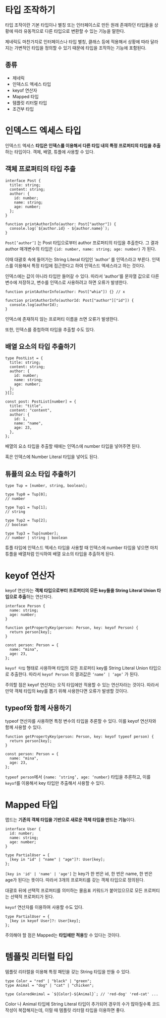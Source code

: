 # 타입 조작하기

타입 조작이란 기본 타입이나 별칭 또는 인터페이스로 만든 원래 존재하던 타입들을 상황에 따라 유동적으로 다른 타입으로 변환할 수 있는 기능을 말한다.

제네릭도 마찬가지로 인터페이스나 타입 별칭, 클래스 등에 적용해서 상황에 따라 달라지는 가변적인 타입을 정의할 수 있기 때문에 타입을 조작하는 기능에 포함된다.

## 종류

- 제네릭
- 인덱스드 엑세스 타입
- keyof 연산자
- Mapped 타입
- 템플릿 리터럴 타입
- 조건부 타입

# 인덱스드 엑세스 타입

인덱스드 엑세스 **타입은 인덱스를 이용해서 다른 타입 내의 특정 프로퍼티의 타입을 추출**하는 타입이다. 객체, 배열, 튜플에 사용할 수 있다.

## 객체 프로퍼티의 타입 추출

```tsx
interface Post {
  title: string;
  content: string;
  author: {
    id: number;
    name: string;
    age: number;
  };
}

function printAuthorInfo(author: Post["author"]) {
  console.log(`${author.id} - ${author.name}`);
}
```

`Post[’author’]` 는 Post 타입으로부터 author 프로퍼티의 타입을 추출한다. 그 결과 author 매개변수의 타입은 `{id: number, name: string; age: number}` 가 된다.

이때 대괄호 속에 들어가는 String Literal 타입인 ‘author’ 를 인덱스라고 부른다. 인덱스를 이용해서 특정 타입에 접근한다고 하여 인덱스드 엑세스라고 하는 것이다.

인덱스에는 값이 아니라 타입만 들어갈 수 있다. 따라서 ‘author’를 문자열 값으로 다른 변수에 저장하고, 변수를 인덱스로 사용하려고 하면 오류가 발생한다.

```tsx
function printAuthorInfo(author: Post["whia"]) {} // x

function printAuthorInfo(authorId: Post["author"]["id"]) {
  console.log(authorId);
}
```

인덱스에 존재하지 않는 프로퍼티 이름을 쓰면 오류가 발생한다.

또한, 인덱스를 중첩하여 타입을 추출할 수도 있다.

## 배열 요소의 타입 추출하기

```tsx
type PostList = {
  title: string;
  content: string;
  author: {
    id: number;
    name: string;
    age: number;
  };
}[];

const post: PostList[number] = {
  title: "title",
  content: "content",
  author: {
    id: 1,
    name: "name",
    age: 23,
  },
};
```

배열의 요소 타입을 추출할 때에는 인덱스에 number 타입을 넣어주면 된다.

혹은 인덱스에 Number Literal 타입을 넣어도 된다.

## 튜플의 요소 타입 추출하기

```tsx
type Tup = [number, string, boolean];

type Tup0 = Tup[0];
// number

type Tup1 = Tup[1];
// string

type Tup2 = Tup[2];
// boolean

type Tup3 = Tup[number];
// number | string | boolean
```

튜플 타입에 인덱스드 엑세스 타입을 사용할 때 인덱스에 number 타입을 넣으면 마치 튜플을 배열처럼 인식하여 배열 요소의 타입을 추출하게 된다.

# keyof 연산자

keyof 연산자는 **객체 타입으로부터 프로퍼티의 모든 key들을 String Literal Union 타입으로 추출**하는 연산자다.

```tsx
interface Person {
  name: string;
  age: number;
}

function getPropertyKey(person: Person, key: keyof Person) {
  return person[key];
}

const person: Person = {
  name: "mina",
  age: 23,
};
```

`keyof 타입` 형태로 사용하며 타입의 모든 프로퍼티 key를 String Literal Union 타입으로 추출한다. 따라서 `keyof Person` 의 결과값은 `‘name’ | ‘age’` 가 된다.

주의할 점은 keyof 연산자는 오직 타입에만 적용할 수 있는 연산자라는 것이다. 따라서 만약 객체 타입의 key를 뽑기 위해 사용한다면 오류가 발생할 것이다.

## typeof와 함께 사용하기

typeof 연산자를 사용하면 특정 변수의 타입을 추론할 수 있다. 이를 keyof 연산자와 함께 사용할 수 있다.

```tsx
function getPropertyKey(person: Person, key: keyof typeof person) {
  return person[key];
}

const person: Person = {
  name: "mina",
  age: 23,
};
```

`typeof person`에서 `{name: ‘string’, age: ‘number}` 타입을 추론하고, 이를 `keyof`를 이용해서 key 타입만 추출해서 사용할 수 있다.

# Mapped 타입

맵드는 **기존의 객체 타입을 기반으로 새로운 객체 타입을 만드는 기능**이다.

```tsx
interface User {
  id: number;
  name: string;
  age: number;
}

type PartialUser = {
  [key in "id" | "name" | "age"]?: User[key];
};
```

`[key in 'id' | 'name' | 'age']` 는 key가 한 번은 id, 한 번은 name, 한 번은 age가 된다는 뜻이다. 따라서 3개의 프로퍼티를 갖는 객체 타입으로 정의된다.

대괄호 뒤에 선택적 프로퍼티를 의미하는 물음표 키워드가 붙어있으므로 모든 프로퍼티는 선택적 프로퍼티가 된다.

`keyof` 연산자를 이용하여 사용할 수도 있다.

```tsx
type PartialUser = {
  [key in keyof User]?: User[key];
};
```

주의해야 할 점은 Mapped는 **타입에만 적용**할 수 있다는 것이다.

# 템플릿 리터럴 타입

템플릿 리터럴을 이용해 특정 패턴을 갖는 String 타입을 만들 수 있다.

```tsx
type Color = "red" | "black" | "green";
type Animal = "dog" | "cat" | "chicken";

type ColoredAnimal = `${Color}-${Animal}`; // 'red-dog' 'red-cat' ...
```

Color 나 Animal 타입에 String Literal 타입이 추가되어 경우의 수가 많아질수록 코드 작성이 복잡해지는데, 이럴 때 템플릿 리터럴 타입을 이용하면 좋다.
